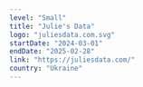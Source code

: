 ```yaml
---
level: "Small"
title: "Julie's Data"
logo: "juliesdata.com.svg"
startDate: "2024-03-01"
endDate: "2025-02-28"
link: "https://juliesdata.com/"
country: "Ukraine"
---
```

